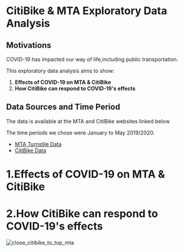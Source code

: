 # CitiBike & MTA Exploratory Data Analysis

## Motivations

<p>COVID-19 has impacted our way of life,including public transportation.</p>
<p>This exploratory data analysis aims to show:</p>

<ol>
	<li><strong>Effects of COVID-19 on MTA & CitiBike</strong></li>
	<li><strong>How CitiBike can respond to COVID-19's effects</strong></li>
</ol>


## Data Sources and Time Period

<p>The data is available at the MTA and CitiBike websites linked below</p>

<p>The time periods we chose were January to May 2019/2020. 

<ul>
	<li><a href="http://web.mta.info/developers/turnstile.html">MTA Turnstile Data</a></li>
	<li><a href="https://www.citibikenyc.com/system-data">CitiBike Data</a></li>
</ul>

# 1.Effects of COVID-19 on MTA & CitiBike






# 2.How CitiBike can respond to COVID-19's effects

![close_citibike_to_top_mta](/images/close_citibike_to_top_mta.svg)
<p align="center>tesasdsadsadt</p>

asdsadsad

